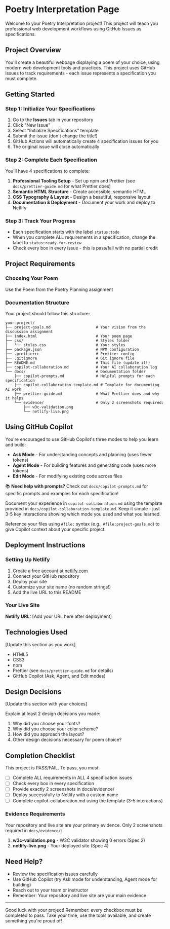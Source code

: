 # Poetry Interpretation Page

Welcome to your Poetry Interpretation project! This project will teach you professional web development workflows using GitHub Issues as specifications.

## Project Overview

You'll create a beautiful webpage displaying a poem of your choice, using modern web development tools and practices. This project uses GitHub Issues to track requirements - each issue represents a specification you must complete.

## Getting Started

### Step 1: Initialize Your Specifications

1. Go to the **Issues** tab in your repository
2. Click "New Issue"
3. Select "Initialize Specifications" template
4. Submit the issue (don't change the title!)
5. GitHub Actions will automatically create 4 specification issues for you
6. The original issue will close automatically

### Step 2: Complete Each Specification

You'll have 4 specifications to complete:

1. **Professional Tooling Setup** - Set up npm and Prettier (see `docs/prettier-guide.md` for what Prettier does)
2. **Semantic HTML Structure** - Create accessible, semantic HTML
3. **CSS Typography & Layout** - Design a beautiful, responsive layout
4. **Documentation & Deployment** - Document your work and deploy to Netlify

### Step 3: Track Your Progress

- Each specification starts with the label `status:todo`
- When you complete ALL requirements in a specification, change the label to `status:ready-for-review`
- Check every box in every issue - this is pass/fail with no partial credit

## Project Requirements

### Choosing Your Poem

Use the Poem from the Poetry Planning assignment

### Documentation Structure

Your project should follow this structure:

```
your-project/
├── project-goals.md                    # Your vision from the discussion assignment
├── index.html                          # Your poem page
├── css/                                # Styles folder
│   └── styles.css                      # Your styles
├── package.json                        # NPM configuration
├── .prettierrc                         # Prettier config
├── .gitignore                          # Git ignore file
├── README.md                           # This file (update it!)
├── copilot-collaboration.md            # Your AI collaboration log
└── docs/                               # Documentation folder
    ├── copilot-prompts.md              # Helpful prompts for each specification
    ├── copilot-collaboration-template.md # Template for documenting AI work
    ├── prettier-guide.md               # What Prettier does and why it helps
    └── evidence/                       # Only 2 screenshots required:
        ├── w3c-validation.png
        └── netlify-live.png
```

## Using GitHub Copilot

You're encouraged to use GitHub Copilot's three modes to help you learn and build:

- **Ask Mode** - For understanding concepts and planning (uses fewer tokens)
- **Agent Mode** - For building features and generating code (uses more tokens)
- **Edit Mode** - For modifying existing code across files

📚 **Need help with prompts?** Check out `docs/copilot-prompts.md` for specific prompts and examples for each specification!

Document your experience in `copilot-collaboration.md` using the template provided in `docs/copilot-collaboration-template.md`. Keep it simple - just 3-5 key interactions showing which mode you used and what you learned.

Reference your files using `#file:` syntax (e.g., `#file:project-goals.md`) to give Copilot context about your specific project.

## Deployment Instructions

### Setting Up Netlify

1. Create a free account at [netlify.com](https://www.netlify.com)
2. Connect your GitHub repository
3. Deploy your site
4. Customize your site name (no random strings!)
5. Add the live URL to this README

### Your Live Site

**Netlify URL:** [Add your URL here after deployment]

## Technologies Used

[Update this section as you work]

- HTML5
- CSS3
- npm
- Prettier (see `docs/prettier-guide.md` for details)
- GitHub Copilot (Ask, Agent, and Edit modes)

## Design Decisions

[Update this section with your choices]

Explain at least 2 design decisions you made:

1. Why did you choose your fonts?
2. Why did you choose your color scheme?
3. How did you approach the layout?
4. Other design decisions necessary for poem choice?

## Completion Checklist

This project is PASS/FAIL. To pass, you must:

- [ ] Complete ALL requirements in ALL 4 specification issues
- [ ] Check every box in every specification
- [ ] Provide exactly 2 screenshots in docs/evidence/
- [ ] Deploy successfully to Netlify with a custom name
- [ ] Complete copilot-collaboration.md using the template (3-5 interactions)

### Evidence Requirements

Your repository and live site are your primary evidence. Only 2 screenshots required in `docs/evidence/`:

1. **w3c-validation.png** - W3C validator showing 0 errors (Spec 2)
2. **netlify-live.png** - Your deployed site (Spec 4)

## Need Help?

- Review the specification issues carefully
- Use GitHub Copilot (try Ask mode for understanding, Agent mode for building)
- Reach out to your team or instructor
- Remember: Your repository and live site are your main evidence

---

Good luck with your project! Remember: every checkbox must be completed to pass. Take your time, use the tools available, and create something you're proud of!
